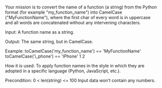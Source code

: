 Your mission is to convert the name of a function (a string) from the Python format (for example "my_function_name") into CamelCase ("MyFunctionName"), where the first char of every word is in uppercase and all words are concatenated without any intervening characters.

Input: A function name as a string.

Output: The same string, but in CamelCase.

Example:
toCamelCase('my_function_name') == 'MyFunctionName'
toCamelCase('i_phone') == 'IPhone'
1
2

How it is used: To apply function names in the style in which they are adopted in a specific language (Python, JavaScript, etc.).

Precondition:
0 < len(string) <= 100
Input data won't contain any numbers.
